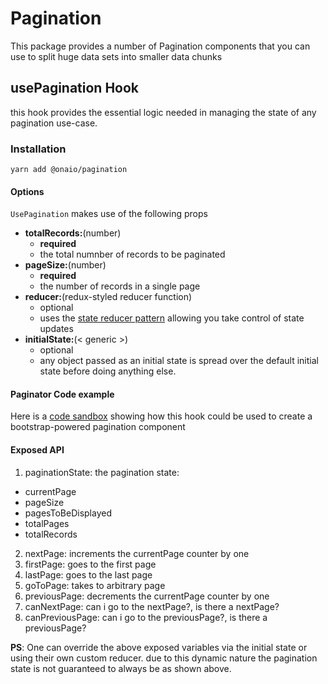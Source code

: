 # Pagination

This package provides a number of Pagination components that you can use to split huge data sets into smaller data chunks

## usePagination Hook

this hook provides the essential logic needed in managing the state of any pagination use-case.

### Installation

```node
yarn add @onaio/pagination
```

#### Options

`UsePagination` makes use of the following props

- **totalRecords:**(number)
  - **required**
  - the total numnber of records to be paginated
- **pageSize:**(number)
  - **required**
  - the number of records in a single page
- **reducer:**(redux-styled reducer function)
  - optional
  - uses the [state reducer pattern](https://kentcdodds.com/blog/the-state-reducer-pattern-with-react-hooks) allowing you take control of state updates
- **initialState:**(< generic >)
  - optional
  - any object passed as an initial state is spread over the default initial state before doing anything else.

#### Paginator Code example

Here is a [code sandbox](https://codesandbox.io/s/bootstrap-pagination-component-jxtbt) showing how this hook could be used to create a bootstrap-powered pagination component

#### Exposed API

1. paginationState: the pagination state:

- currentPage
- pageSize
- pagesToBeDisplayed
- totalPages
- totalRecords

2. nextPage: increments the currentPage counter by one
3. firstPage: goes to the first page
4. lastPage: goes to the last page
5. goToPage: takes to arbitrary page
6. previousPage: decrements the currentPage counter by one
7. canNextPage: can i go to the nextPage?, is there a nextPage?
8. canPreviousPage: can i go to the previousPage?, is there a previousPage?

**PS**: One can override the above exposed variables via the initial state or using their own custom reducer. due to this dynamic nature the pagination state is not guaranteed to always be as shown above.
